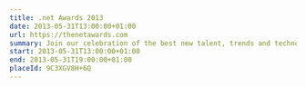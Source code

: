 ```yaml
---
title: .net Awards 2013
date: 2013-05-31T13:00:00+01:00
url: https://thenetawards.com
summary: Join our celebration of the best new talent, trends and technologies in the web design and development industry!
start: 2013-05-31T13:00:00+01:00
end: 2013-05-31T19:00:00+01:00
placeId: 9C3XGV8H+6Q
---
```

